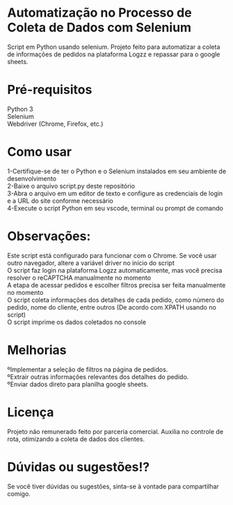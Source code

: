 # Automatização no Processo de Coleta de Dados com Selenium
Script em Python usando selenium. Projeto feito para automatizar a coleta de informações de pedidos na plataforma Logzz e repassar para o google sheets.

# Pré-requisitos
Python 3<br>
Selenium<br>
Webdriver (Chrome, Firefox, etc.)<br>

# Como usar
1-Certifique-se de ter o Python e o Selenium instalados em seu ambiente de desenvolvimento<br>
2-Baixe o arquivo script.py deste repositório<br>
3-Abra o arquivo em um editor de texto e configure as credenciais de login e a URL do site conforme necessário<br>
4-Execute o script Python em seu vscode, terminal ou prompt de comando<br>

# Observações:
Este script está configurado para funcionar com o Chrome. Se você usar outro navegador, altere a variável driver no início do script<br>
O script faz login na plataforma Logzz automaticamente, mas você precisa resolver o reCAPTCHA manualmente no momento<br>
A etapa de acessar pedidos e escolher filtros precisa ser feita manualmente no momento<br>
O script coleta informações dos detalhes de cada pedido, como número do pedido, nome do cliente, entre outros (De acordo com XPATH usando no script)<br>
O script imprime os dados coletados no console<br>

# Melhorias
ºImplementar a seleção de filtros na página de pedidos.<br>
ºExtrair outras informações relevantes dos detalhes do pedido.<br>
ºEnviar dados direto para planilha google sheets.<br>

# Licença
Projeto não remunerado feito por parceria comercial. Auxilia no controle de rota, otimizando a coleta de dados dos clientes.

# Dúvidas ou sugestões!?
Se você tiver dúvidas ou sugestões, sinta-se à vontade para compartilhar comigo.
